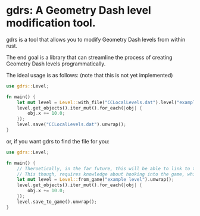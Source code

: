 # gdrs: A Geometry Dash level modification tool.

gdrs is a tool that allows you to modify Geometry Dash levels from within rust.

The end goal is a library that can streamline the process of creating Geometry Dash levels programmatically.

The ideal usage is as follows: (note that this is not yet implemented)

```rust
use gdrs::Level;

fn main() {
    let mut level = Level::with_file("CCLocalLevels.dat").level("example level").unwrap();
    level.get_objects().iter_mut().for_each(|obj| {
        obj.x += 10.0;
    });
    level.save("CCLocalLevels.dat").unwrap();
}
```

or, if you want gdrs to find the file for you:

```rust
use gdrs::Level;

fn main() {
    // Theroetically, in the far future, this will be able to link to the game directly, and be able to modify levels in real time.
    // This though, requires knowledge about hooking into the game, which I don't have.
    let mut level = Level::from_game("example level").unwrap();
    level.get_objects().iter_mut().for_each(|obj| {
        obj.x += 10.0;
    });
    level.save_to_game().unwrap();
}
```
